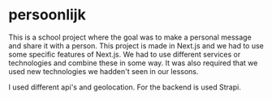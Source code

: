 # persoonlijk

This is a school project where the goal was to make a personal message and share it with a person.
This project is made in Next.js and we had to use some specific features of Next.js. We had to use different services or technologies and combine these in some way.
It was also required that we used new technologies we hadden't seen in our lessons.

I used different api's and geolocation.
For the backend is used Strapi.
